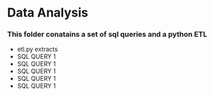 # Data Analysis
### This folder conatains a set of sql queries and a python ETL
* etl.py extracts 
* SQL QUERY 1
* SQL QUERY 1
* SQL QUERY 1
* SQL QUERY 1
* SQL QUERY 1
